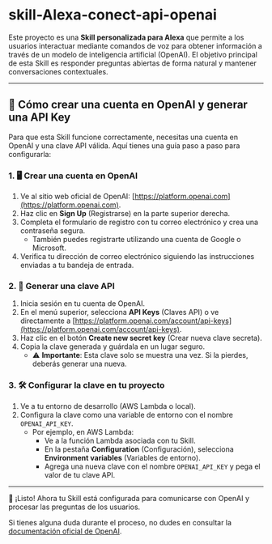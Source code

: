 # skill-Alexa-conect-api-openai

Este proyecto es una **Skill personalizada para Alexa** que permite a los usuarios interactuar mediante comandos de voz para obtener información a través de un modelo de inteligencia artificial (OpenAI). El objetivo principal de esta Skill es responder preguntas abiertas de forma natural y mantener conversaciones contextuales.

---

## 🌟 Cómo crear una cuenta en OpenAI y generar una API Key

Para que esta Skill funcione correctamente, necesitas una cuenta en OpenAI y una clave API válida. Aquí tienes una guía paso a paso para configurarla:

### 1. 🖥️ Crear una cuenta en OpenAI
1. Ve al sitio web oficial de OpenAI: [https://platform.openai.com](https://platform.openai.com).
2. Haz clic en **Sign Up** (Registrarse) en la parte superior derecha.
3. Completa el formulario de registro con tu correo electrónico y crea una contraseña segura.
   - También puedes registrarte utilizando una cuenta de Google o Microsoft.
4. Verifica tu dirección de correo electrónico siguiendo las instrucciones enviadas a tu bandeja de entrada.

### 2. 🔑 Generar una clave API
1. Inicia sesión en tu cuenta de OpenAI.
2. En el menú superior, selecciona **API Keys** (Claves API) o ve directamente a [https://platform.openai.com/account/api-keys](https://platform.openai.com/account/api-keys).
3. Haz clic en el botón **Create new secret key** (Crear nueva clave secreta).
4. Copia la clave generada y guárdala en un lugar seguro.
   - ⚠️ **Importante**: Esta clave solo se muestra una vez. Si la pierdes, deberás generar una nueva.

### 3. 🛠️ Configurar la clave en tu proyecto
1. Ve a tu entorno de desarrollo (AWS Lambda o local).
2. Configura la clave como una variable de entorno con el nombre `OPENAI_API_KEY`.
   - Por ejemplo, en AWS Lambda:
     - Ve a la función Lambda asociada con tu Skill.
     - En la pestaña **Configuration** (Configuración), selecciona **Environment variables** (Variables de entorno).
     - Agrega una nueva clave con el nombre `OPENAI_API_KEY` y pega el valor de tu clave API.

---

🎉 ¡Listo! Ahora tu Skill está configurada para comunicarse con OpenAI y procesar las preguntas de los usuarios.

Si tienes alguna duda durante el proceso, no dudes en consultar la [documentación oficial de OpenAI](https://platform.openai.com/docs/).
